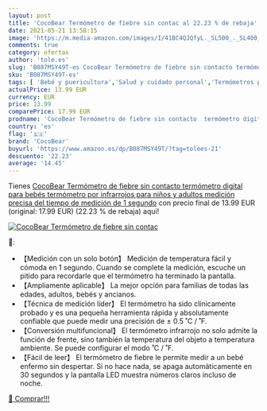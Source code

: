```yaml
---
layout: post
title: 'CocoBear Termómetro de fiebre sin contac al 22.23 % de rebaja'
date: 2021-05-21 13:58:15
image: 'https://m.media-amazon.com/images/I/41BC4QJQfyL._SL500_._SL400_.jpg'
comments: true
category: ofertas
author: 'tole.es'
slug: 'B087MSY49T-es CocoBear Termómetro de fiebre sin contacto termómetro...'
sku: 'B087MSY49T-es'
tags: [ 'Bebé y puericultura','Salud y cuidado personal','Termómetros para bebé','bebés','cocobear', ]
actualPrice: 13.99 EUR
currency: EUR
price: 13.99
comparePrice: 17.99 EUR
prodname: 'CocoBear Termómetro de fiebre sin contacto  termómetro digital para bebés  termómetro por infrarrojos  para niños y adultos  medición precisa del tiempo de medición de 1 segundo'
country: 'es'
flag: '🇪🇸'
brand: 'CocoBear'
buyurl: 'https://www.amazon.es/dp/B087MSY49T/?tag=tolees-21'
descuento: '22.23'
average: '14.45'
---
```


Tienes [CocoBear Termómetro de fiebre sin contacto  termómetro digital para bebés  termómetro por infrarrojos  para niños y adultos  medición precisa del tiempo de medición de 1 segundo](https://www.amazon.es/dp/B087MSY49T/?tag=tolees-21) con precio final de  13.99 EUR (original: 17.99 EUR) (22.23 %  de rebaja) aqui!

[![CocoBear Termómetro de fiebre sin contac](https://m.media-amazon.com/images/I/41BC4QJQfyL._SL500_._SL400_.jpg)](https://www.amazon.es/dp/B087MSY49T/?tag=tolees-21)

🔎:

- 【Medición con un solo botón】 Medición de temperatura fácil y cómoda en 1 segundo. Cuando se complete la medición, escuche un pitido para recordarle que el termómetro ha terminado la pantalla.
- 【Ampliamente aplicable】 La mejor opción para familias de todas las edades, adultos, bebés y ancianos.
- 【Técnica de medición líder】 El termómetro ha sido clínicamente probado y es una pequeña herramienta rápida y absolutamente confiable que puede medir una precisión de ± 0.5 ˚C / ˚F.
- 【Conversión multifuncional】 El termómetro infrarrojo no solo admite la función de frente, sino también la temperatura del objeto a temperatura ambiente. Se puede configurar el modo ˚C / ˚F.
- 【Fácil de leer】 El termómetro de fiebre le permite medir a un bebé enfermo sin despertar. Si no hace nada, se apaga automáticamente en 30 segundos y la pantalla LED muestra números claros incluso de noche.

[🛒 Comprar!!!](https://www.amazon.es/dp/B087MSY49T/?tag=tolees-21)
